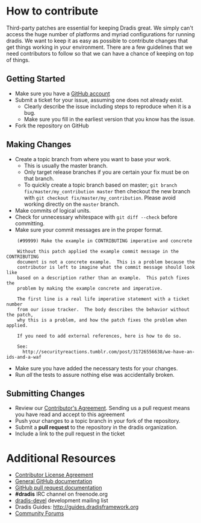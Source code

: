 # How to contribute

Third-party patches are essential for keeping Dradis great. We simply can't
access the huge number of platforms and myriad configurations for running
dradis. We want to keep it as easy as possible to contribute changes that
get things working in your environment. There are a few guidelines that we
need contributors to follow so that we can have a chance of keeping on
top of things.


## Getting Started

* Make sure you have a [GitHub account](https://github.com/signup/free)
* Submit a ticket for your issue, assuming one does not already exist.
  * Clearly describe the issue including steps to reproduce when it is a bug.
  * Make sure you fill in the earliest version that you know has the issue.
* Fork the repository on GitHub


## Making Changes

* Create a topic branch from where you want to base your work.
  * This is usually the master branch.
  * Only target release branches if you are certain your fix must be on that
    branch.
  * To quickly create a topic branch based on master; `git branch
    fix/master/my_contribution master` then checkout the new branch with `git
    checkout fix/master/my_contribution`.  Please avoid working directly on the
    `master` branch.
* Make commits of logical units.
* Check for unnecessary whitespace with `git diff --check` before committing.
* Make sure your commit messages are in the proper format.

````
    (#99999) Make the example in CONTRIBUTING imperative and concrete

    Without this patch applied the example commit message in the CONTRIBUTING
    document is not a concrete example.  This is a problem because the
    contributor is left to imagine what the commit message should look like
    based on a description rather than an example.  This patch fixes the
    problem by making the example concrete and imperative.

    The first line is a real life imperative statement with a ticket number
    from our issue tracker.  The body describes the behavior without the patch,
    why this is a problem, and how the patch fixes the problem when applied.

    If you need to add external references, here is how to do so.

    See:
      http://securityreactions.tumblr.com/post/31726556638/we-have-an-ids-and-a-waf
````

* Make sure you have added the necessary tests for your changes.
* Run _all_ the tests to assure nothing else was accidentally broken.

## Submitting Changes

* Review our [Contributor's Agreement](https://github.com/dradis/dradisframework/wiki/Contributor%27s-agreement). Sending us a pull request means you have read and accept to this agreement
* Push your changes to a topic branch in your fork of the repository.
* Submit a **pull request** to the repository in the dradis organization.
* Include a link to the pull request in the ticket


# Additional Resources

* [Contributor License Agreement](https://github.com/dradis/dradisframework/wiki/Contributor%27s-agreement)
* [General GitHub documentation](http://help.github.com/)
* [GitHub pull request documentation](http://help.github.com/send-pull-requests/)
* **#dradis** IRC channel on freenode.org
* [dradis-devel](https://lists.sourceforge.net/mailman/listinfo/dradis-devel) development mailing list
* Dradis Guides: http://guides.dradisframework.org
* [Community Forums](http://dradisframework.org/community/)

